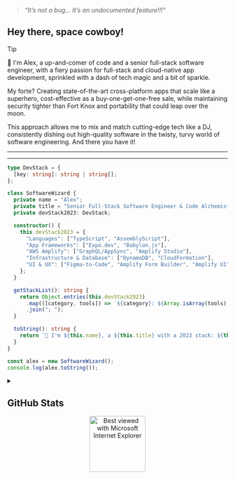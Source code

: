 > *"It’s not a bug... It’s an undocumented feature!!!"*

## Hey there, space cowboy!

> [!TIP]
> 
>👋 I'm Alex, a up-and-comer of code and a senior full-stack software engineer, with a fiery passion for full-stack and cloud-native app development, sprinkled with a dash of tech magic and a bit of sparkle.
>
>My forte? Creating state-of-the-art cross-platform apps that scale like a superhero, cost-effective as a buy-one-get-one-free sale, while maintaining security tighter than Fort Knox and portability that could leap over the moon.
>
>This approach allows me to mix and match cutting-edge tech like a DJ, consistently dishing out high-quality software in the twisty, turvy world of software engineering. And there you have it!
>

---
---
```typescript
type DevStack = {
  [key: string]: string | string[];
};

class SoftwareWizard {
  private name = "Alex";
  private title = "Senior Full-Stack Software Engineer & Code Alchemist";
  private devStack2023: DevStack;

  constructor() {
    this.devStack2023 = {
      "Languages": ["TypeScript", "AssemblyScript"],
      "App Frameworks": ["Expo.dev", "Babylon.js"],
      "AWS Amplify": ["GraphQL/AppSync", "Amplify Studio"],
      "Infrastructure & Database": ["DynamoDB", "CloudFormation"],
      "UI & UX": ["Figma-to-Code", "Amplify Form Builder", "Amplify UI"]
    };
  }

  getStackList(): string {
    return Object.entries(this.devStack2023)
      .map(([category, tools]) => `${category}: ${Array.isArray(tools) ? tools.join(", ") : tools}`)
      .join("; ");
  }

  toString(): string {
    return `👋 I'm ${this.name}, a ${this.title} with a 2023 stack: ${this.getStackList()}. 🌙 Let's make some digital magic! 🧙‍♂️✨`;
  }
}

const alex = new SoftwareWizard();
console.log(alex.toString());
```

<details>
<summary>
  
## GitHub Stats

</summary>

![Metrics](https://metrics.lecoq.io/alexlevy0)
  
</details>


<div align="center">
<img src="https://github.com/fnky/fnky/raw/fnky/img/ie.jpg" alt="Best viewed with Microsoft Internet Explorer" align="center" width="128">
</div>
